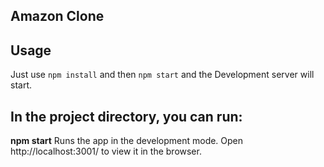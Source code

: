 ## Amazon Clone

## Usage
Just use <code>npm install</code> and then <code>npm start</code> and the Development server will start.

## In the project directory, you can run:

**npm start**
Runs the app in the development mode.
Open http://localhost:3001/ to view it in the browser.

